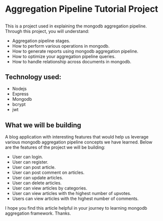 # Aggregation Pipeline Tutorial Project

##
This is a project used in explaining the mongodb aggregation pipeline. Through this project, you will understand:
 - Aggregation pipeline stages.
 - How to perform various operations in mongodb.
 - How to generate reports using mongodb aggregation pipeline.
 - How to optimize your aggregation pipeline queries.
 - How to handle relationship across documents in mongodb.

## Technology used:
 - Nodejs 
 - Express
 - Mongodb
 - bcrypt 
 - jwt

## What we will be building
A blog application with interesting features that would help us leverage various mongodb aggregation pipeline concepts we have learned. Below are the features of the project we will be building:
  - User can login.
  - User can register.
  - User can post article.
  - User can post comment on articles.
  - User can update articles.
  - User can delete articles.
  - User can view articles by categories.
  - User can view articles with the highest number of upvotes.
  - Users can view articles with the highest number of comments.

I hope you find this article helpful in your journey to learning mongodb aggregation framework.
Thanks.